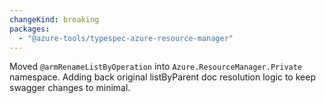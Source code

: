 ```yaml
---
changeKind: breaking
packages:
  - "@azure-tools/typespec-azure-resource-manager"
---
```


Moved `@armRenameListByOperation` into `Azure.ResourceManager.Private` namespace. Adding back original listByParent doc resolution logic to keep swagger changes to minimal.
